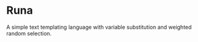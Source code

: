 # Runa

A simple text templating language with variable substitution and weighted random selection.
